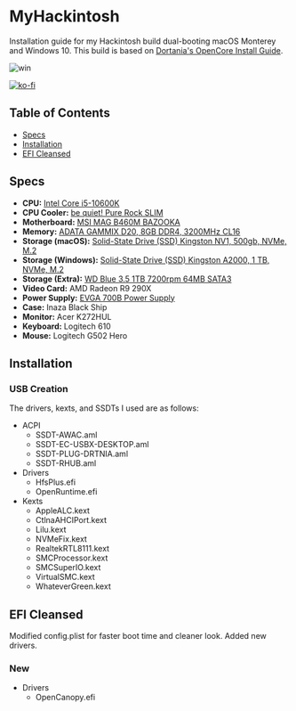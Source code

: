 # MyHackintosh
Installation guide for my Hackintosh build dual-booting macOS Monterey and Windows 10.
This build is based on [Dortania's OpenCore Install Guide](https://dortania.github.io/OpenCore-Install-Guide/).

![win](https://user-images.githubusercontent.com/59319107/196250897-9f45250d-2b0a-426f-bac2-56fa1027b5e0.png)

[![ko-fi](https://ko-fi.com/img/githubbutton_sm.svg)](https://ko-fi.com/eduardolteanu)

## Table of Contents
* [Specs](#specs)
* [Installation](#installation)
* [EFI Cleansed](#efi-cleansed)


## Specs

* **CPU:** [Intel Core i5-10600K](https://amzn.to/3D1TDpA)
* **CPU Cooler:** [be quiet! Pure Rock SLIM](https://amzn.to/3TerLUX)
* **Motherboard:** [MSI MAG B460M BAZOOKA](https://amzn.to/3yNvxMU)
* **Memory:** [ADATA GAMMIX D20, 8GB DDR4, 3200MHz CL16](https://amzn.to/3eAB7vk)
* **Storage (macOS):** [Solid-State Drive (SSD) Kingston NV1, 500gb, NVMe, M.2](https://amzn.to/3zaozlt)
* **Storage (Windows):** [Solid-State Drive (SSD) Kingston A2000, 1 TB, NVMe, M.2](https://amzn.to/3eE4IUC)
* **Storage (Extra):** [WD Blue 3.5 1TB 7200rpm 64MB SATA3](https://amzn.to/3Vzov85)
* **Video Card:** AMD Radeon R9 290X
* **Power Supply:** [EVGA 700B Power Supply](https://amzn.to/3SdGbDj)
* **Case:** Inaza Black Ship
* **Monitor:** Acer K272HUL
* **Keyboard:** Logitech 610
* **Mouse:** Logitech G502 Hero

## Installation

### USB Creation
The drivers, kexts, and SSDTs I used are as follows:


* ACPI
  * SSDT-AWAC.aml
  * SSDT-EC-USBX-DESKTOP.aml
  * SSDT-PLUG-DRTNIA.aml
  * SSDT-RHUB.aml
* Drivers
  * HfsPlus.efi
  * OpenRuntime.efi
* Kexts
  * AppleALC.kext
  * CtlnaAHCIPort.kext
  * Lilu.kext
  * NVMeFix.kext
  * RealtekRTL8111.kext
  * SMCProcessor.kext
  * SMCSuperIO.kext
  * VirtualSMC.kext
  * WhateverGreen.kext

## EFI Cleansed
Modified config.plist for faster boot time and cleaner look.
Added new drivers.

### New
* Drivers
  * OpenCanopy.efi
  


  
